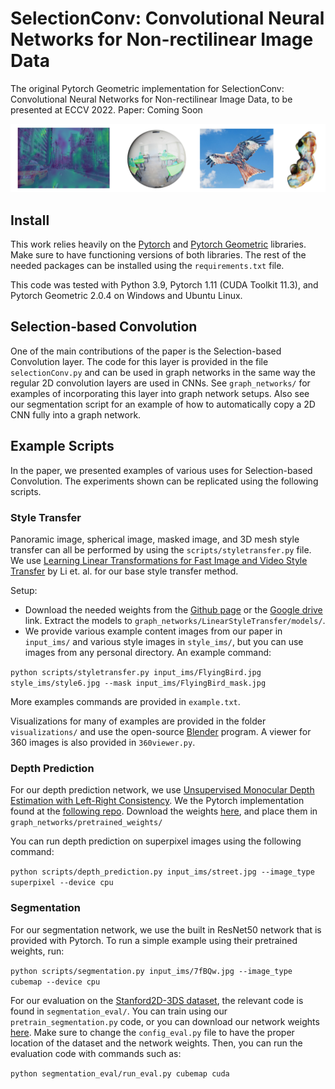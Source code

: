# SelectionConv: Convolutional Neural Networks for Non-rectilinear Image Data
The original Pytorch Geometric implementation for SelectionConv: Convolutional Neural Networks for Non-rectilinear Image Data, to be presented at ECCV 2022.
Paper: Coming Soon

![](teaser.png)

## Install
This work relies heavily on the [Pytorch](https://pytorch.org/) and [Pytorch Geometric](https://www.pyg.org/) libraries. Make sure to have functioning versions of both libraries. The rest of the needed packages can be installed using the `requirements.txt` file.

This code was tested with Python 3.9, Pytorch 1.11 (CUDA Toolkit 11.3), and Pytorch Geometric 2.0.4 on Windows and Ubuntu Linux.

## Selection-based Convolution
One of the main contributions of the paper is the Selection-based Convolution layer. The code for this layer is provided in the file `selectionConv.py` and can be used in graph networks in the same way the regular 2D convolution layers are used in CNNs. See `graph_networks/` for examples of incorporating this layer into graph network setups. Also see our segmentation script for an example of how to automatically copy a 2D CNN fully into a graph network.

## Example Scripts
In the paper, we presented examples of various uses for Selection-based Convolution. The experiments shown can be replicated using the following scripts.

### Style Transfer
Panoramic image, spherical image, masked image, and 3D mesh style transfer can all be performed by using the `scripts/styletransfer.py` file. We use [Learning Linear Transformations for Fast Image and Video Style Transfer](https://openaccess.thecvf.com/content_CVPR_2019/papers/Li_Learning_Linear_Transformations_for_Fast_Image_and_Video_Style_Transfer_CVPR_2019_paper.pdf) by Li et. al. for our base style transfer method.

Setup:
- Download the needed weights from the [Github page](https://github.com/sunshineatnoon/LinearStyleTransfer) or the [Google drive](https://drive.google.com/file/d/1H9T5rfXGlGCUh04DGkpkMFbVnmscJAbs/view) link. Extract the models to `graph_networks/LinearStyleTransfer/models/`.
- We provide various example content images from our paper in `input_ims/` and various style images in `style_ims/`, but you can use images from any personal directory. An example command:

``python scripts/styletransfer.py input_ims/FlyingBird.jpg style_ims/style6.jpg --mask input_ims/FlyingBird_mask.jpg``

More examples commands are provided in `example.txt`.

Visualizations for many of examples are provided in the folder `visualizations/` and use the open-source [Blender](https://www.blender.org/) program. A viewer for 360 images is also provided in `360viewer.py`.

### Depth Prediction

For our depth prediction network, we use [Unsupervised Monocular Depth Estimation with Left-Right Consistency](https://github.com/mrharicot/monodepth). 
We the Pytorch implementation found at the [following repo](https://github.com/OniroAI/MonoDepth-PyTorch).
Download the weights [here](https://u.pcloud.link/publink/show?code=XZb5r97ZD7HDDlc237BMjoCbWJVYMm0FLKcy), and place them in `graph_networks/pretrained_weights/`

You can run depth prediction on superpixel images using the following command:

``python scripts/depth_prediction.py input_ims/street.jpg --image_type superpixel --device cpu``

### Segmentation

For our segmentation network, we use the built in ResNet50 network that is provided with Pytorch. To run a simple example using their pretrained weights, run:

``python scripts/segmentation.py input_ims/7fBQw.jpg --image_type cubemap --device cpu``

For our evaluation on the [Stanford2D-3DS dataset](http://buildingparser.stanford.edu/dataset.html), the relevant code is found in `segmentation_eval/`. You can train using our `pretrain_segmentation.py` code, or you can download our network weights [here](https://drive.google.com/file/d/1Z0gZ7GJlExWCNb83DGX-9bIott1gNXRW/view?usp=sharing).
Make sure to change the `config_eval.py` file to have the proper location of the dataset and the network weights. Then, you can run the evaluation code with commands such as:

``python segmentation_eval/run_eval.py cubemap cuda``
